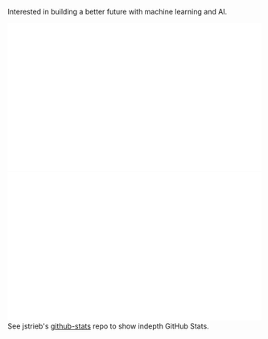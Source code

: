 Interested in building a better future with machine learning and AI.

<!--![](https://cr-skills-chart-widget.azurewebsites.net/api/api?username=cskroonenberg)--->

![](https://github.com/cskroonenberg/cskroonenberg/blob/master/generated/overview.svg) ![](https://github.com/cskroonenberg/cskroonenberg/blob/master/generated/languages.svg)
<br>
<text>See jstrieb's <a href="https://github.com/jstrieb/github-stats">github-stats</a> repo to show indepth GitHub Stats.</text>
<br>
<!--<text>More about me can be found <a href="https://people.eecs.ku.edu/~c699k482/eecs-448-lab8/task3/task3.html">here</a></text>--->
